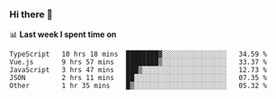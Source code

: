 ### Hi there 👋

<!--
**DBvc/DBvc** is a ✨ _special_ ✨ repository because its `README.md` (this file) appears on your GitHub profile.

Here are some ideas to get you started:

- 🔭 I’m currently working on ...
- 🌱 I’m currently learning ...
- 👯 I’m looking to collaborate on ...
- 🤔 I’m looking for help with ...
- 💬 Ask me about ...
- 📫 How to reach me: ...
- 😄 Pronouns: ...
- ⚡ Fun fact: ...
-->

📊 **Last week I spent time on**
<!--START_SECTION:waka-->
```text
TypeScript   10 hrs 18 mins  ████████▓░░░░░░░░░░░░░░░░   34.59 % 
Vue.js       9 hrs 57 mins   ████████▒░░░░░░░░░░░░░░░░   33.37 % 
JavaScript   3 hrs 47 mins   ███▒░░░░░░░░░░░░░░░░░░░░░   12.73 % 
JSON         2 hrs 11 mins   ██░░░░░░░░░░░░░░░░░░░░░░░   07.35 % 
Other        1 hr 35 mins    █▒░░░░░░░░░░░░░░░░░░░░░░░   05.32 % 
```
<!--END_SECTION:waka-->
